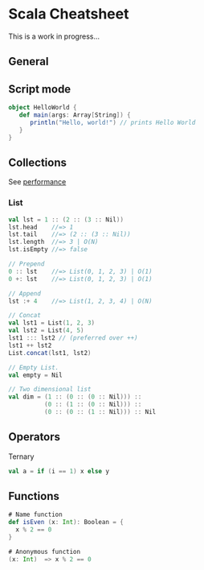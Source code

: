 # Scala Cheatsheet

This is a work in progress...

## General

## Script mode
```scala
object HelloWorld {
   def main(args: Array[String]) {
      println("Hello, world!") // prints Hello World
   }
}
```
## Collections
See [performance](https://docs.scala-lang.org/overviews/collections/performance-characteristics.html)

### List
```scala
val lst = 1 :: (2 :: (3 :: Nil))
lst.head    //=> 1
lst.tail    //=> (2 :: (3 :: Nil))
lst.length  //=> 3 | O(N)
lst.isEmpty //=> false

// Prepend
0 :: lst    //=> List(0, 1, 2, 3) | O(1)
0 +: lst    //=> List(0, 1, 2, 3) | O(1)

// Append
lst :+ 4    //=> List(1, 2, 3, 4) | O(N)

// Concat
val lst1 = List(1, 2, 3)
val lst2 = List(4, 5)
lst1 ::: lst2 // (preferred over ++)
lst1 ++ lst2
List.concat(lst1, lst2)

// Empty List.
val empty = Nil

// Two dimensional list
val dim = (1 :: (0 :: (0 :: Nil))) ::
          (0 :: (1 :: (0 :: Nil))) ::
          (0 :: (0 :: (1 :: Nil))) :: Nil
```

## Operators
Ternary
```scala
val a = if (i == 1) x else y
```

## Functions
```scala
# Name function
def isEven (x: Int): Boolean = {
  x % 2 == 0
}

# Anonymous function
(x: Int)  => x % 2 == 0
```

